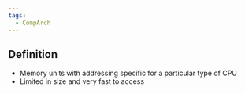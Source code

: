 ```yaml
---
tags:
  - CompArch
---
```

## Definition
- Memory units with addressing specific for a particular type of CPU
- Limited in size and very fast to access
